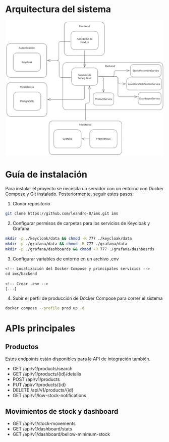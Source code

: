 # Arquitectura del sistema

![arquitectura](arch.jpeg)

# Guía de instalación

Para instalar el proyecto se necesita un servidor con un entorno con Docker Compose y Git instalado. Posteriormente, seguir estos pasos:

1. Clonar repositorio
```sh
git clone https://github.com/leandro-0/ims.git ims
```
2. Configurar permisos de carpetas para los servicios de Keycloak y Grafana
```sh
mkdir -p ./keycloak/data && chmod -R 777 ./keycloak/data
mkdir -p ./grafana/data && chmod -R 777 ./grafana/data
mkdir -p ./grafana/dashboards && chmod -R 777 ./grafana/dashboards
```
3. Configurar variables de entorno en un archivo .env
```
<!-- Localización del Docker Compose y principales servicios -->
cd ims/backend

<!-- Crear .env -->
[...]
```
4. Subir el perfil de producción de Docker Compose para correr el sistema
```sh
docker compose --profile prod up -d
```

# APIs principales

## Productos
Estos endpoints están disponibles para la API de integración también.

- GET /api/v1/products/search
- GET /api/v1/products/{id}/details
- POST /api/v1/products
- PUT /api/v1/products/{id}
- DELETE /api/v1/products/{id}
- GET /api/v1/low-stock-notifications

## Movimientos de stock y dashboard

- GET /api/v1/stock-movements
- GET /api/v1/dashboard/stats
- GET /api/v1/dashboard/bellow-minimum-stock
